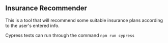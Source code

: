 ## Insurance Recommender

This is a tool that will recommend some suitable insurance plans according to the user's entered info.

Cypress tests can run through the command `npm run cypress`